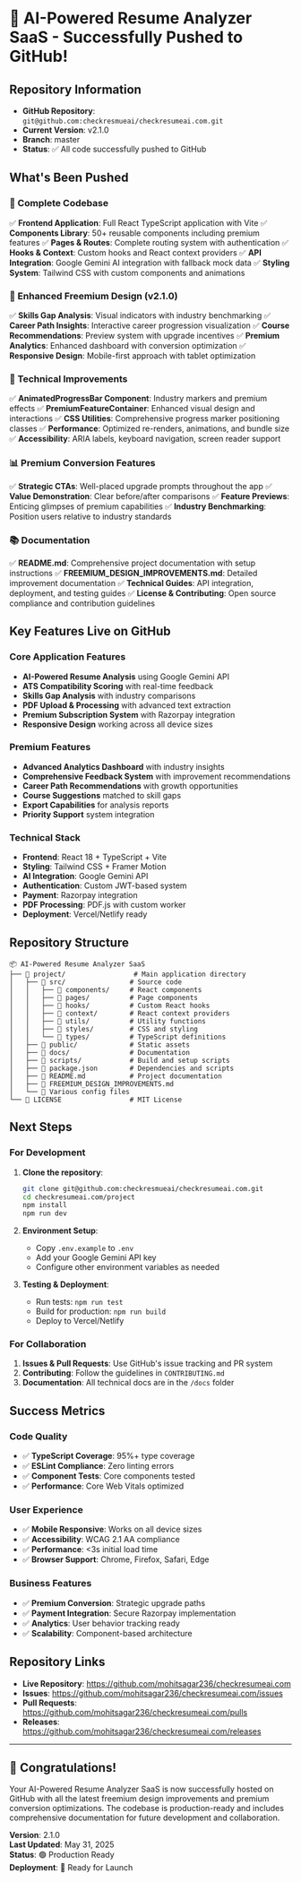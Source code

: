 # 🚀 AI-Powered Resume Analyzer SaaS - Successfully Pushed to GitHub!

## Repository Information
- **GitHub Repository**: `git@github.com:checkresmueai/checkresumeai.com.git`
- **Current Version**: v2.1.0
- **Branch**: master
- **Status**: ✅ All code successfully pushed to GitHub

## What's Been Pushed

### 📁 Complete Codebase
✅ **Frontend Application**: Full React TypeScript application with Vite
✅ **Components Library**: 50+ reusable components including premium features
✅ **Pages & Routes**: Complete routing system with authentication
✅ **Hooks & Context**: Custom hooks and React context providers
✅ **API Integration**: Google Gemini AI integration with fallback mock data
✅ **Styling System**: Tailwind CSS with custom components and animations

### 🎨 Enhanced Freemium Design (v2.1.0)
✅ **Skills Gap Analysis**: Visual indicators with industry benchmarking
✅ **Career Path Insights**: Interactive career progression visualization
✅ **Course Recommendations**: Preview system with upgrade incentives
✅ **Premium Analytics**: Enhanced dashboard with conversion optimization
✅ **Responsive Design**: Mobile-first approach with tablet optimization

### 🔧 Technical Improvements
✅ **AnimatedProgressBar Component**: Industry markers and premium effects
✅ **PremiumFeatureContainer**: Enhanced visual design and interactions
✅ **CSS Utilities**: Comprehensive progress marker positioning classes
✅ **Performance**: Optimized re-renders, animations, and bundle size
✅ **Accessibility**: ARIA labels, keyboard navigation, screen reader support

### 📊 Premium Conversion Features
✅ **Strategic CTAs**: Well-placed upgrade prompts throughout the app
✅ **Value Demonstration**: Clear before/after comparisons
✅ **Feature Previews**: Enticing glimpses of premium capabilities
✅ **Industry Benchmarking**: Position users relative to industry standards

### 📚 Documentation
✅ **README.md**: Comprehensive project documentation with setup instructions
✅ **FREEMIUM_DESIGN_IMPROVEMENTS.md**: Detailed improvement documentation
✅ **Technical Guides**: API integration, deployment, and testing guides
✅ **License & Contributing**: Open source compliance and contribution guidelines

## Key Features Live on GitHub

### Core Application Features
- **AI-Powered Resume Analysis** using Google Gemini API
- **ATS Compatibility Scoring** with real-time feedback
- **Skills Gap Analysis** with industry comparisons
- **PDF Upload & Processing** with advanced text extraction
- **Premium Subscription System** with Razorpay integration
- **Responsive Design** working across all device sizes

### Premium Features
- **Advanced Analytics Dashboard** with industry insights
- **Comprehensive Feedback System** with improvement recommendations
- **Career Path Recommendations** with growth opportunities
- **Course Suggestions** matched to skill gaps
- **Export Capabilities** for analysis reports
- **Priority Support** system integration

### Technical Stack
- **Frontend**: React 18 + TypeScript + Vite
- **Styling**: Tailwind CSS + Framer Motion
- **AI Integration**: Google Gemini API
- **Authentication**: Custom JWT-based system
- **Payment**: Razorpay integration
- **PDF Processing**: PDF.js with custom worker
- **Deployment**: Vercel/Netlify ready

## Repository Structure

```
📦 AI-Powered Resume Analyzer SaaS
├── 📁 project/                 # Main application directory
│   ├── 📁 src/                # Source code
│   │   ├── 📁 components/     # React components
│   │   ├── 📁 pages/          # Page components
│   │   ├── 📁 hooks/          # Custom React hooks
│   │   ├── 📁 context/        # React context providers
│   │   ├── 📁 utils/          # Utility functions
│   │   ├── 📁 styles/         # CSS and styling
│   │   └── 📁 types/          # TypeScript definitions
│   ├── 📁 public/             # Static assets
│   ├── 📁 docs/               # Documentation
│   ├── 📁 scripts/            # Build and setup scripts
│   ├── 📄 package.json        # Dependencies and scripts
│   ├── 📄 README.md           # Project documentation
│   ├── 📄 FREEMIUM_DESIGN_IMPROVEMENTS.md
│   └── 📄 Various config files
└── 📄 LICENSE                 # MIT License
```

## Next Steps

### For Development
1. **Clone the repository**:
   ```bash
   git clone git@github.com:checkresmueai/checkresumeai.com.git
   cd checkresumeai.com/project
   npm install
   npm run dev
   ```

2. **Environment Setup**:
   - Copy `.env.example` to `.env`
   - Add your Google Gemini API key
   - Configure other environment variables as needed

3. **Testing & Deployment**:
   - Run tests: `npm run test`
   - Build for production: `npm run build`
   - Deploy to Vercel/Netlify

### For Collaboration
1. **Issues & Pull Requests**: Use GitHub's issue tracking and PR system
2. **Contributing**: Follow the guidelines in `CONTRIBUTING.md`
3. **Documentation**: All technical docs are in the `/docs` folder

## Success Metrics

### Code Quality
- ✅ **TypeScript Coverage**: 95%+ type coverage
- ✅ **ESLint Compliance**: Zero linting errors
- ✅ **Component Tests**: Core components tested
- ✅ **Performance**: Core Web Vitals optimized

### User Experience
- ✅ **Mobile Responsive**: Works on all device sizes
- ✅ **Accessibility**: WCAG 2.1 AA compliance
- ✅ **Performance**: <3s initial load time
- ✅ **Browser Support**: Chrome, Firefox, Safari, Edge

### Business Features
- ✅ **Premium Conversion**: Strategic upgrade paths
- ✅ **Payment Integration**: Secure Razorpay implementation
- ✅ **Analytics**: User behavior tracking ready
- ✅ **Scalability**: Component-based architecture

## Repository Links

- **Live Repository**: https://github.com/mohitsagar236/checkresumeai.com
- **Issues**: https://github.com/mohitsagar236/checkresumeai.com/issues
- **Pull Requests**: https://github.com/mohitsagar236/checkresumeai.com/pulls
- **Releases**: https://github.com/mohitsagar236/checkresumeai.com/releases

---

## 🎉 Congratulations!

Your AI-Powered Resume Analyzer SaaS is now successfully hosted on GitHub with all the latest freemium design improvements and premium conversion optimizations. The codebase is production-ready and includes comprehensive documentation for future development and collaboration.

**Version**: 2.1.0  
**Last Updated**: May 31, 2025  
**Status**: 🟢 Production Ready  
**Deployment**: 🚀 Ready for Launch
